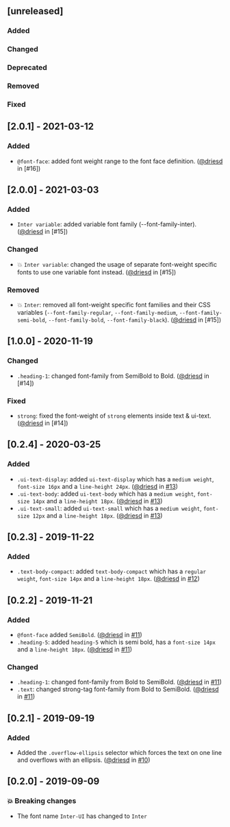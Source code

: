 ## [unreleased]

### Added

### Changed

### Deprecated

### Removed

### Fixed

## [2.0.1] - 2021-03-12

### Added

- `@font-face`: added font weight range to the font face definition. ([@driesd](https://github.com/driesd) in [#16])

## [2.0.0] - 2021-03-03

### Added

- `Inter variable`: added variable font family (--font-family-inter). ([@driesd](https://github.com/driesd) in [#15])

### Changed

- :boom: `Inter variable`: changed the usage of separate font-weight specific fonts to use one variable font instead. ([@driesd](https://github.com/driesd) in [#15])

### Removed

-  :boom: `Inter`: removed all font-weight specific font families and their CSS variables (`--font-family-regular`, `--font-family-medium`, `--font-family-semi-bold`, `--font-family-bold`, `--font-family-black`). ([@driesd](https://github.com/driesd) in [#15])

## [1.0.0] - 2020-11-19

### Changed

- `.heading-1`: changed font-family from SemiBold to Bold. ([@driesd](https://github.com/driesd) in [#14])

### Fixed

- `strong`: fixed the font-weight of `strong` elements inside text & ui-text. ([@driesd](https://github.com/driesd) in [#14])

## [0.2.4] - 2020-03-25

### Added

- `.ui-text-display`: added `ui-text-display` which has a `medium weight`, `font-size 16px` and a `line-height 24px`. ([@driesd](https://github.com/driesd) in [#13](https://github.com/teamleadercrm/ui-typography/pull/13))
- `.ui-text-body`: added `ui-text-body` which has a `medium weight`, `font-size 14px` and a `line-height 18px`. ([@driesd](https://github.com/driesd) in [#13](https://github.com/teamleadercrm/ui-typography/pull/13))
- `.ui-text-small`: added `ui-text-small` which has a `medium weight`, `font-size 12px` and a `line-height 18px`. ([@driesd](https://github.com/driesd) in [#13](https://github.com/teamleadercrm/ui-typography/pull/13))

## [0.2.3] - 2019-11-22

### Added

- `.text-body-compact`: added `text-body-compact` which has a `regular weight`, `font-size 14px` and a `line-height 18px`. ([@driesd](https://github.com/driesd) in [#12](https://github.com/teamleadercrm/ui-typography/pull/12))

## [0.2.2] - 2019-11-21

### Added

- `@font-face` added `SemiBold`. ([@driesd](https://github.com/driesd) in [#11](https://github.com/teamleadercrm/ui-typography/pull/11))
- `.heading-5`: added `heading-5` which is semi bold, has a `font-size 14px` and a `line-height 18px`. ([@driesd](https://github.com/driesd) in [#11](https://github.com/teamleadercrm/ui-typography/pull/11))

### Changed

- `.heading-1`: changed font-family from Bold to SemiBold. ([@driesd](https://github.com/driesd) in [#11](https://github.com/teamleadercrm/ui-typography/pull/11))
- `.text`: changed strong-tag font-family from Bold to SemiBold. ([@driesd](https://github.com/driesd) in [#11](https://github.com/teamleadercrm/ui-typography/pull/11))

## [0.2.1] - 2019-09-19

### Added

- Added the `.overflow-ellipsis` selector which forces the text on one line and overflows with an ellipsis.  ([@driesd](https://github.com/driesd) in [#10](https://github.com/teamleadercrm/ui-typography/pull/10))

## [0.2.0] - 2019-09-09

### :boom: Breaking changes

- The font name `Inter-UI` has changed to `Inter`
